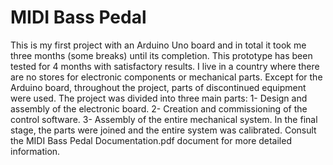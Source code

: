 # MIDI Bass Pedal
 This is my first project with an Arduino Uno board and in total it took me three months (some breaks) until its completion.  This prototype has been tested for 4 months with satisfactory results.        I live in a country where there are no stores for electronic components or mechanical parts.  Except for the Arduino board, throughout the project, parts of discontinued equipment were used.  The project was divided into three main parts:  1- Design and assembly of the electronic board.  2- Creation and commissioning of the control software.  3- Assembly of the entire mechanical system.  In the final stage, the parts were joined and the entire system was calibrated.  Consult the MIDI Bass Pedal Documentation.pdf document for more detailed information.
